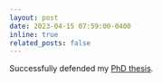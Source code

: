 ```yaml
---
layout: post
date: 2023-04-15 07:59:00-0400
inline: true
related_posts: false
---
```

Successfully defended my [PhD thesis](https://www.proquest.com/openview/19ab6db3db1a1658316f5eb66aa4bc51/1?pq-origsite=gscholar&cbl=18750&diss=y). 